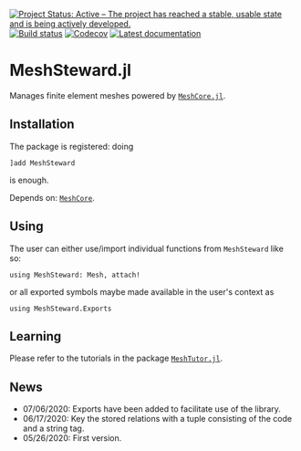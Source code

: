 [![Project Status: Active – The project has reached a stable, usable state and is being actively developed.](http://www.repostatus.org/badges/latest/active.svg)](http://www.repostatus.org/#active)
[![Build status](https://github.com/PetrKryslUCSD/MeshSteward.jl/workflows/CI/badge.svg)](https://github.com/PetrKryslUCSD/MeshSteward.jl/actions)
[![Codecov](https://codecov.io/gh/PetrKryslUCSD/MeshSteward.jl/branch/master/graph/badge.svg)](https://codecov.io/gh/PetrKryslUCSD/MeshSteward.jl)
[![Latest documentation](https://img.shields.io/badge/docs-latest-blue.svg)](https://petrkryslucsd.github.io/MeshSteward.jl/dev)

# MeshSteward.jl

Manages finite element meshes powered by [`MeshCore.jl`](https://github.com/PetrKryslUCSD/MeshCore.jl).

## Installation

The package is registered: doing
```
]add MeshSteward
```
is enough. 

Depends on: [`MeshCore`](https://github.com/PetrKryslUCSD/MeshCore.jl).

## Using

The user can either use/import individual functions from `MeshSteward` like so:
```
using MeshSteward: Mesh, attach!
```
or all exported symbols maybe made available in the user's context as
```
using MeshSteward.Exports
```

## Learning

Please refer to the tutorials in the package [`MeshTutor.jl`](https://github.com/PetrKryslUCSD/MeshTutor.jl).


## News

- 07/06/2020: Exports have been added to facilitate use of the library.
- 06/17/2020: Key the stored relations with a tuple consisting of the code and a
  string tag.
- 05/26/2020: First version.
